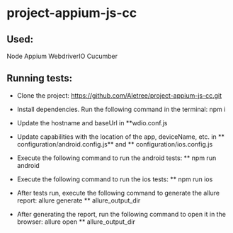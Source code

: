 # project-appium-js-cc

## Used:

Node
Appium
WebdriverIO
Cucumber

## Running tests:

- Clone the project: https://github.com/Aletree/project-appium-js-cc.git

- Install dependencies. Run the following command in the terminal: npm i

- Update the hostname and baseUrl in **wdio.conf.js

- Update capabilities with the location of the app, deviceName, etc. in ** configuration/android.config.js** and ** configuration/ios.config.js

- Execute the following command to run the android tests: ** npm run android

- Execute the following command to run the ios tests: ** npm run ios

- After tests run, execute the following command to generate the allure report: allure generate ** allure_output_dir

- After generating the report, run the following command to open it in the browser: allure open ** allure_output_dir


